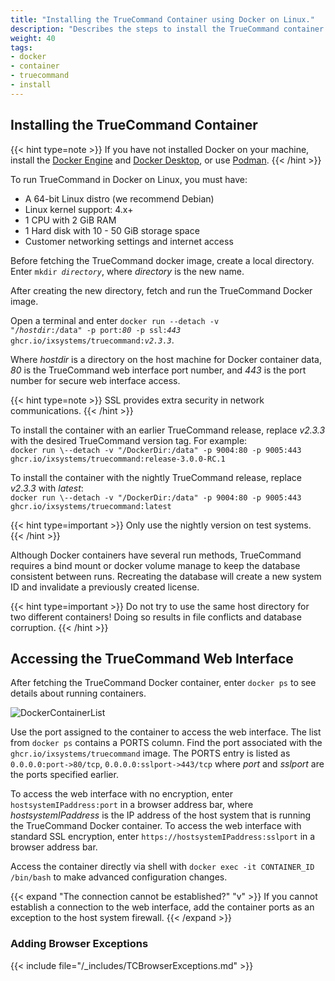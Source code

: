 ```yaml
---
title: "Installing the TrueCommand Container using Docker on Linux."
description: "Describes the steps to install the TrueCommand container in Docker on Linux."
weight: 40
tags:
- docker
- container
- truecommand
- install
---
```



## Installing the TrueCommand Container

{{< hint type=note >}}
If you have not installed Docker on your machine, install the [Docker Engine](https://docs.docker.com/engine/install/debian/) and [Docker Desktop](https://docs.docker.com/desktop/linux/), or use [Podman](https://podman.io/).
{{< /hint >}}

To run TrueCommand in Docker on Linux, you must have:
* A 64-bit Linux distro (we recommend Debian) 
* Linux kernel support: 4.x+
* 1 CPU with 2 GiB RAM
* 1 Hard disk with 10 - 50 GiB storage space
* Customer networking settings and internet access

Before fetching the TrueCommand docker image, create a local directory.
Enter <code>mkdir <i>directory</i></code>, where *directory* is the new name.

After creating the new directory, fetch and run the TrueCommand Docker image.

Open a terminal and enter <code>docker run \--detach -v "/<i>hostdir</i>:/data" -p port:<i>80</i> -p ssl:<i>443</i> ghcr.io/ixsystems/truecommand:<i>v2.3.3</i></code>.

Where *hostdir* is a directory on the host machine for Docker container data, *80* is the TrueCommand web interface port number, and *443* is the port number for secure web interface access.

{{< hint type=note >}}
SSL provides extra security in network communications.
{{< /hint >}}

To install the container with an earlier TrueCommand release, replace *v2.3.3* with the desired TrueCommand version tag. 
For example:  
`docker run \--detach -v "/DockerDir:/data" -p 9004:80 -p 9005:443 ghcr.io/ixsystems/truecommand:release-3.0.0-RC.1`

To install the container with the nightly TrueCommand release, replace *v2.3.3* with *latest*:  
`docker run \--detach -v "/DockerDir:/data" -p 9004:80 -p 9005:443 ghcr.io/ixsystems/truecommand:latest`

{{< hint type=important >}}
Only use the nightly version on test systems.
{{< /hint >}}

Although Docker containers have several run methods, TrueCommand requires a bind mount or docker volume manage to keep the database consistent between runs.
Recreating the database will create a new system ID and invalidate a previously created license.

{{< hint type=important >}}
Do not try to use the same host directory for two different containers!
Doing so results in file conflicts and database corruption.
{{< /hint >}}

## Accessing the TrueCommand Web Interface
After fetching the TrueCommand Docker container, enter `docker ps` to see details about running containers.

![DockerContainerList](/images/TrueCommand/DockerContainerList.png "Finding the TrueCommand Container")

Use the port assigned to the container to access the web interface.
The list from `docker ps` contains a PORTS column.
Find the port associated with the `ghcr.io/ixsystems/truecommand` image.
The PORTS entry is listed as `0.0.0.0:port->80/tcp`, `0.0.0.0:sslport->443/tcp` where *port* and *sslport* are the ports specified earlier.

To access the web interface with no encryption, enter `hostsystemIPaddress:port` in a browser address bar, where *hostsystemIPaddress* is the IP address of the host system that is running the TrueCommand Docker container.
To access the web interface with standard SSL encryption, enter `https://hostsystemIPaddress:sslport` in a browser address bar.

Access the container directly via shell with `docker exec -it CONTAINER_ID /bin/bash` to make advanced configuration changes.

{{< expand "The connection cannot be established?" "v" >}}
If you cannot establish a connection to the web interface, add the container ports as an exception to the host system firewall.
{{< /expand >}}

### Adding Browser Exceptions
{{< include file="/_includes/TCBrowserExceptions.md" >}}
